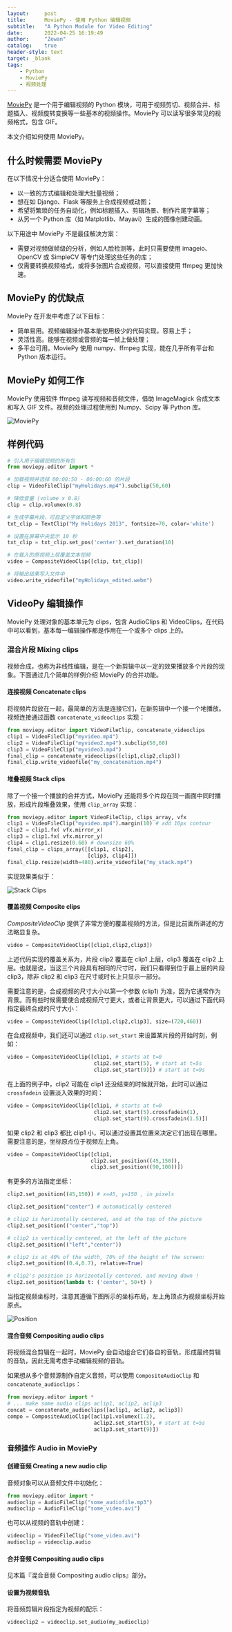 ```yaml
---
layout:     post
title:      MoviePy - 使用 Python 编辑视频
subtitle:   "A Python Module for Video Editing"
date:       2022-04-25 16:19:49
author:     "Zewan"
catalog:    true
header-style: text
target: _blank
tags:
    - Python
    - MoviePy
    - 视频处理
---
```


[MoviePy](https://github.com/Zulko/moviepy) 是一个用于编辑视频的 Python 模块，可用于视频剪切、视频合并、标题插入、视频旋转变换等一些基本的视频操作。MoviePy 可以读写很多常见的视频格式，包含 GIF。

本文介绍如何使用 MoviePy。

## 什么时候需要 MoviePy

在以下情况十分适合使用 MoviePy：

* 以一致的方式编辑和处理大批量视频；
* 想在如 Django、Flask 等服务上合成视频或动图；
* 希望将繁琐的任务自动化，例如标题插入、剪辑场景、制作片尾字幕等；
* 从另一个 Python 库（如 Matplotlib、Mayavi）生成的图像创建动画。

以下用途中 MoviePy 不是最佳解决方案：

* 需要对视频做帧级的分析，例如人脸检测等，此时只需要使用 imageio、OpenCV 或 SimpleCV 等专门处理这些任务的库；
* 仅需要转换视频格式，或将多张图片合成视频，可以直接使用 ffmpeg 更加快速。

## MoviePy 的优缺点

MoviePy 在开发中考虑了以下目标：

* 简单易用。视频编辑操作基本能使用极少的代码实现，容易上手；
* 灵活性高。能够在视频或音频的每一帧上做处理；
* 多平台可用。MoviePy 使用 numpy、ffmpeg 实现，能在几乎所有平台和 Python 版本运行。

## MoviePy 如何工作

MoviePy 使用软件 ffmpeg 读写视频和音频文件，借助 ImageMagick 合成文本和写入 GIF 文件。视频的处理过程使用到 Numpy、Scipy 等 Python 库。

![MoviePy](/img/in-post/post-moviepy/explanations.jpeg)

## 样例代码

```python
# 引入用于编辑视频的所有包
from moviepy.editor import *

# 加载视频并选择 00:00:50 - 00:00:60 的片段
clip = VideoFileClip("myHolidays.mp4").subclip(50,60)

# 降低音量 (volume x 0.8)
clip = clip.volumex(0.8)

# 生成字幕片段，可自定义字体和颜色等
txt_clip = TextClip("My Holidays 2013", fontsize=70, color='white')

# 设置在屏幕中央显示 10 秒
txt_clip = txt_clip.set_pos('center').set_duration(10)

# 在载入的原视频上层覆盖文本视频
video = CompositeVideoClip([clip, txt_clip])

# 将输出结果写入文件中
video.write_videofile("myHolidays_edited.webm")
```

## VideoPy 编辑操作

MoviePy 处理对象的基本单元为 clips，包含 AudioClips 和 VideoClips，在代码中可以看到，基本每一编辑操作都是作用在一个或多个 clips 上的。

### 混合片段 Mixing clips

视频合成，也称为非线性编辑，是在一个新剪辑中以一定的效果播放多个片段的现象。下面通过几个简单的样例介绍 MoviePy 的合并功能。

#### 连接视频 Concatenate clips

将视频片段放在一起，最简单的方法是连接它们，在新剪辑中一个接一个地播放。视频连接通过函数 `concatenate_videoclips` 实现：

```python
from moviepy.editor import VideoFileClip, concatenate_videoclips
clip1 = VideoFileClip("myvideo.mp4")
clip2 = VideoFileClip("myvideo2.mp4").subclip(50,60)
clip3 = VideoFileClip("myvideo3.mp4")
final_clip = concatenate_videoclips([clip1,clip2,clip3])
final_clip.write_videofile("my_concatenation.mp4")
```

#### 堆叠视频 Stack clips

除了一个接一个播放的合并方式，MoviePy 还能将多个片段在同一画面中同时播放，形成片段堆叠效果，使用 `clip_array` 实现：

```python
from moviepy.editor import VideoFileClip, clips_array, vfx
clip1 = VideoFileClip("myvideo.mp4").margin(10) # add 10px contour
clip2 = clip1.fx( vfx.mirror_x)
clip3 = clip1.fx( vfx.mirror_y)
clip4 = clip1.resize(0.60) # downsize 60%
final_clip = clips_array([[clip1, clip2],
                          [clip3, clip4]])
final_clip.resize(width=480).write_videofile("my_stack.mp4")
```

实现效果类似于：

![Stack Clips](/img/in-post/post-moviepy/stack.jpeg)

#### 覆盖视频 Composite clips

*CompositeVideoClip* 提供了非常方便的覆盖视频的方法，但是比前面所讲述的方法略显复杂。

```python
video = CompositeVideoClip([clip1,clip2,clip3])
```

上述代码实现的覆盖关系为，片段 clip2 覆盖在 clip1 上层，clip3 覆盖在 clip2 上层。也就是说，当这三个片段具有相同的尺寸时，我们只看得到位于最上层的片段 clip3，除非 clip2 和 clip3 在尺寸或时长上只显示一部分。

需要注意的是，合成视频的尺寸大小以第一个参数 (clip1) 为准，因为它通常作为背景。而有些时候需要使合成视频尺寸更大，或者让背景更大，可以通过下面代码指定最终合成的尺寸大小：

```python
video = CompositeVideoClip([clip1,clip2,clip3], size=(720,460))
```

在合成视频中，我们还可以通过 `clip.set_start` 来设置某片段的开始时刻，例如：

```python
video = CompositeVideoClip([clip1, # starts at t=0
                            clip2.set_start(5), # start at t=5s
                            clip3.set_start(9)]) # start at t=9s
```

在上面的例子中，clip2 可能在 clip1 还没结束的时候就开始，此时可以通过 `crossfadein` 设置淡入效果的时间：

```python
video = CompositeVideoClip([clip1, # starts at t=0
                            clip2.set_start(5).crossfadein(1),
                            clip3.set_start(9).crossfadein(1.5)])
```

如果 clip2 和 clip3 都比 clip1 小，可以通过设置其位置来决定它们出现在哪里。需要注意的是，坐标原点位于视频左上角。

```python
video = CompositeVideoClip([clip1,
                           clip2.set_position((45,150)),
                           clip3.set_position((90,100))])
```

有更多的方法指定坐标：

```python
clip2.set_position((45,150)) # x=45, y=150 , in pixels

clip2.set_position("center") # automatically centered

# clip2 is horizontally centered, and at the top of the picture
clip2.set_position(("center","top"))

# clip2 is vertically centered, at the left of the picture
clip2.set_position(("left","center"))

# clip2 is at 40% of the width, 70% of the height of the screen:
clip2.set_position((0.4,0.7), relative=True)

# clip2's position is horizontally centered, and moving down !
clip2.set_position(lambda t: ('center', 50+t) )
```

当指定视频坐标时，注意其遵循下图所示的坐标布局，左上角顶点为视频坐标开始原点。

![Position](/img/in-post/post-moviepy/position.jpeg)

#### 混合音频 Compositing audio clips

将视频混合剪辑在一起时，MoviePy 会自动组合它们各自的音轨，形成最终剪辑的音轨，因此无需考虑手动编辑视频的音轨。

如果想从多个音频源制作自定义音频，可以使用 `CompositeAudioClip` 和 `concatenate_audioclips`：

```python
from moviepy.editor import *
# ... make some audio clips aclip1, aclip2, aclip3
concat = concatenate_audioclips([aclip1, aclip2, aclip3])
compo = CompositeAudioClip([aclip1.volumex(1.2),
                            aclip2.set_start(5), # start at t=5s
                            aclip3.set_start(9)])
```

### 音频操作 Audio in MoviePy

#### 创建音频 Creating a new audio clip

音频对象可以从音频文件中初始化：

```python
from moviepy.editor import *
audioclip = AudioFileClip("some_audiofile.mp3")
audioclip = AudioFileClip("some_video.avi")
```

也可以从视频的音轨中创建：

```python
videoclip = VideoFileClip("some_video.avi")
audioclip = videoclip.audio
```

#### 合并音频 Compositing audio clips

见本篇『混合音频 Compositing audio clips』部分。

#### 设置为视频音轨

将音频剪辑片段指定为视频的配乐：

```python
videoclip2 = videoclip.set_audio(my_audioclip)
```
